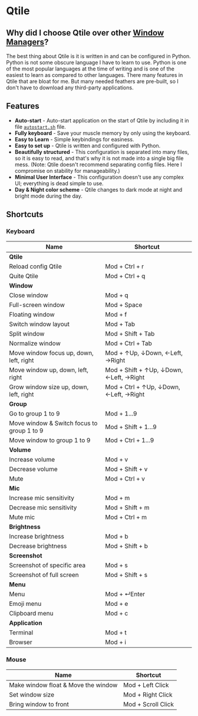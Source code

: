 # Qtile

## Why did I choose Qtile over other [Window Managers](https://wiki.archlinux.org/title/Comparison_of_tiling_window_managers)?
The best thing about Qtile is it is written in and can be configured in
Python. Python is not some obscure language I have to learn to use. Python is
one of the most popular languages at the time of writing and is one of the
easiest to learn as compared to other languages. There many features in Qtile
that are bloat for me. But many needed feathers are pre-built, so I don't have
to download any third-party applications.

## Features
- **Auto-start** - Auto-start application on the start of Qtile by including it
  in file [`autostart.sh`](autostart.sh) file.
- **Fully keyboard** - Save your muscle memory by only using the keyboard.
- **Easy to Learn** - Simple keybindings for easiness.
- **Easy to set up** - Qtile is written and configured with Python.
- **Beautifully structured** - This configuration is separated into many files,
  so it is easy to read, and that's why it is not made into a single big file
	mess. (Note: Qtile doesn't recommend separating config files. Here I
	compromise on stability for manageability.)
- **Minimal User Interface** - This configuration doesn't use any complex UI;
  everything is dead simple to use.
- **Day & Night color scheme** - Qtile changes to dark mode at night and bright
	mode during the day.

## Shortcuts

### Keyboard

| Name                                       | Shortcut                                |
|--------------------------------------------|-----------------------------------------|
| **Qtile**                                  |                                         |
| Reload config Qtile                        | Mod + Ctrl + r                          |
| Quite Qtile                                | Mod + Ctrl + q                          |
| **Window**                                 |                                         |
| Close window                               | Mod + q                                 |
| Full-screen window                         | Mod + Space                             |
| Floating window                            | Mod + f                                 |
| Switch window layout                       | Mod + Tab                               |
| Split window                               | Mod + Shift + Tab                       |
| Normalize window                           | Mod + Ctrl + Tab                        |
| Move window focus up, down, left, right    | Mod + ↑Up, ↓Down, ←Left, →Right         |
| Move window up, down, left, right          | Mod + Shift + ↑Up, ↓Down, ←Left, →Right |
| Grow window size up, down, left, right     | Mod + Ctrl + ↑Up, ↓Down, ←Left, →Right  |
| **Group**                                  |                                         |
| Go to group 1 to 9                         | Mod + 1...9                             |
| Move window & Switch focus to group 1 to 9 | Mod + Shift + 1...9                     |
| Move window to group 1 to 9                | Mod + Ctrl + 1...9                      |
| **Volume**                                 |                                         |
| Increase volume                            | Mod + v                                 |
| Decrease volume                            | Mod + Shift + v                         |
| Mute                                       | Mod + Ctrl + v                          |
| **Mic**                                    |                                         |
| Increase mic sensitivity                   | Mod + m                                 |
| Decrease mic sensitivity                   | Mod + Shift + m                         |
| Mute mic                                   | Mod + Ctrl + m                          |
| **Brightness**                             |                                         |
| Increase brightness                        | Mod + b                                 |
| Decrease brightness                        | Mod + Shift + b                         |
| **Screenshot**                             |                                         |
| Screenshot of specific area                | Mod + s                                 |
| Screenshot of full screen                  | Mod + Shift + s                         |
| **Menu**                                   |                                         |
| Menu                                       | Mod + ↵Enter                            |
| Emoji menu                                 | Mod + e                                 |
| Clipboard menu                             | Mod + c                                 |
| **Application**                            |                                         |
| Terminal                                   | Mod + t                                 |
| Browser                                    | Mod + i                                 |


### Mouse

| Name                                | Shortcut           |
|-------------------------------------|--------------------|
| Make window float & Move the window | Mod + Left Click   |
| Set window size                     | Mod + Right Click  |
| Bring window to front               | Mod + Scroll Click |
